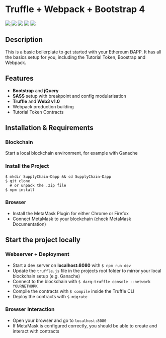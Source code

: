 # Truffle + Webpack + Bootstrap 4 #

<a target="_blank" href="https://opensource.org/licenses/GPL-3.0">
  <img src="https://img.shields.io/badge/License-GPL3.0-green.svg?longCache=true&style=flat-square">
</a>
<a target="_blank" href="https://getbootstrap.com/docs/4.1/getting-started/introduction/" title="Bootstrap"><img src="https://img.shields.io/badge/Bootstrap-4.1.0-blue.svg?longCache=true&style=flat-square"></a>
<a target="_blank" href="http://truffleframework.com/docs/" title="Truffle"><img src="https://img.shields.io/badge/Truffle-4.1.8-ff69b4.svg?longCache=true&style=flat-square"></a>
<a target="_blank" href="https://web3js.readthedocs.io/en/1.0/" title="Web3.js"><img src="https://img.shields.io/badge/web3.js-1.0.0--beta.34-orange.svg?longCache=true&style=flat-square"></a>
<a target="_blank" href="https://solidity.readthedocs.io/en/v0.4.24/" title="Solidity"><img src="https://img.shields.io/badge/Solidity-0.4.24-cyan.svg?longCache=true&style=flat-square"></a>

## Description

This is a basic boilerplate to get started with your Ethereum ÐAPP. It has all the basics setup for you, including the Tutorial Token, Boostrap and Webpack.


## Features

* **Bootstrap** and **jQuery** 
* **SASS** setup with breakpoint and config modularisation
* **Truffle** and **Web3 v1.0**
* Webpack production building
* Tutorial Token Contracts


## Installation & Requirements

### Blockchain

Start a local blockchain environment, for example with Ganache

### Install the Project
```
$ mkdir SupplyChain-Dapp && cd SupplyChain-Dapp
$ git clone 
  # or unpack the .zip file
$ npm install
```

### Browser

* Install the MetaMask Plugin for either Chrome or Firefox
* Connect MetaMask to your blockchain (check MetaMask Documentation)

## Start the project locally

### Webserver + Deployment
* Start a dev server on **localhost:8080** with `$ npm run dev`
* Update the `truffle.js` file in the projects root folder to mirror your local blockchain setup (e.g. Ganache)
* Connect to the blockchain with `$ darq-truffle console --network YOURNETWORK`
* Compile the contracts with `$ compile` inside the Truffle CLI
* Deploy the contracts with `$ migrate`

### Browser Interaction

* Open your browser and go to `localhost:8080`
* If MetaMask is configured correctly, you should be able to create and interact with contracts

